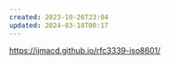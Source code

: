 ```yaml
---
created: 2023-10-26T23:04
updated: 2024-03-18T00:17
---
```

https://ijmacd.github.io/rfc3339-iso8601/